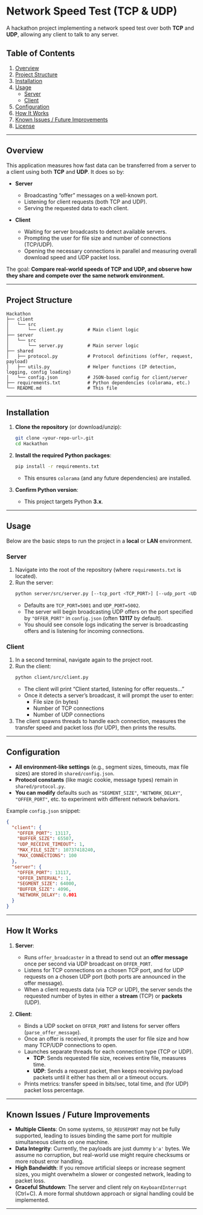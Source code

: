 # Network Speed Test (TCP & UDP)

A hackathon project implementing a network speed test over both **TCP** and **UDP**, allowing any client to talk to any server.

## Table of Contents
1. [Overview](#overview)
2. [Project Structure](#project-structure)
3. [Installation](#installation)
4. [Usage](#usage)
    - [Server](#server)
    - [Client](#client)
5. [Configuration](#configuration)
6. [How It Works](#how-it-works)
7. [Known Issues / Future Improvements](#known-issues--future-improvements)
8. [License](#license)

---

## Overview

This application measures how fast data can be transferred from a server to a client using both **TCP** and **UDP**. It does so by:

- **Server**  
  - Broadcasting “offer” messages on a well-known port.
  - Listening for client requests (both TCP and UDP).
  - Serving the requested data to each client.
  
- **Client**  
  - Waiting for server broadcasts to detect available servers.
  - Prompting the user for file size and number of connections (TCP/UDP).
  - Opening the necessary connections in parallel and measuring overall download speed and UDP packet loss.

The goal: **Compare real-world speeds of TCP and UDP, and observe how they share and compete over the same network environment.**

---

## Project Structure

```
Hackathon
├── client
│   └── src
│       └── client.py         # Main client logic
├── server
│   └── src
│       └── server.py         # Main server logic
├── shared
│   ├── protocol.py           # Protocol definitions (offer, request, payload)
│   ├── utils.py              # Helper functions (IP detection, logging, config loading)
│   └── config.json           # JSON-based config for client/server
├── requirements.txt          # Python dependencies (colorama, etc.)
└── README.md                 # This file
```

---

## Installation

1. **Clone the repository** (or download/unzip):
    ```bash
    git clone <your-repo-url>.git
    cd Hackathon
    ```

2. **Install the required Python packages**:
    ```bash
    pip install -r requirements.txt
    ```
    - This ensures `colorama` (and any future dependencies) are installed.

3. **Confirm Python version**:  
   - This project targets Python **3.x**.

---

## Usage

Below are the basic steps to run the project in a **local** or **LAN** environment.

### Server
1. Navigate into the root of the repository (where `requirements.txt` is located).
2. Run the server:
    ```bash
    python server/src/server.py [--tcp_port <TCP_PORT>] [--udp_port <UDP_PORT>]
    ```
   - Defaults are `TCP_PORT=5001` and `UDP_PORT=5002`.
   - The server will begin broadcasting UDP offers on the port specified by `"OFFER_PORT"` in `config.json` (often **13117** by default).
   - You should see console logs indicating the server is broadcasting offers and is listening for incoming connections.

### Client
1. In a second terminal, navigate again to the project root.
2. Run the client:
    ```bash
    python client/src/client.py
    ```
   - The client will print “Client started, listening for offer requests...”  
   - Once it detects a server’s broadcast, it will prompt the user to enter:
     - File size (in bytes)
     - Number of TCP connections
     - Number of UDP connections
3. The client spawns threads to handle each connection, measures the transfer speed and packet loss (for UDP), then prints the results.

---

## Configuration

- **All environment-like settings** (e.g., segment sizes, timeouts, max file sizes) are stored in `shared/config.json`.  
- **Protocol constants** (like magic cookie, message types) remain in `shared/protocol.py`.  
- **You can modify** defaults such as `"SEGMENT_SIZE"`, `"NETWORK_DELAY"`, `"OFFER_PORT"`, etc. to experiment with different network behaviors.

Example `config.json` snippet:
```json
{
  "client": {
    "OFFER_PORT": 13117,
    "BUFFER_SIZE": 65507,
    "UDP_RECEIVE_TIMEOUT": 1,
    "MAX_FILE_SIZE": 10737418240,
    "MAX_CONNECTIONS": 100
  },
  "server": {
    "OFFER_PORT": 13117,
    "OFFER_INTERVAL": 1,
    "SEGMENT_SIZE": 64000,
    "BUFFER_SIZE": 4096,
    "NETWORK_DELAY": 0.001
  }
}
```

---

## How It Works

1. **Server**:
   - Runs `offer_broadcaster` in a thread to send out an **offer message** once per second via UDP broadcast on `OFFER_PORT`.
   - Listens for TCP connections on a chosen TCP port, and for UDP requests on a chosen UDP port (both ports are announced in the offer message).
   - When a client requests data (via TCP or UDP), the server sends the requested number of bytes in either a **stream** (TCP) or **packets** (UDP).

2. **Client**:
   - Binds a UDP socket on `OFFER_PORT` and listens for server offers (`parse_offer_message`).
   - Once an offer is received, it prompts the user for file size and how many TCP/UDP connections to open.
   - Launches separate threads for each connection type (TCP or UDP).  
     - **TCP**: Sends requested file size, receives entire file, measures time.  
     - **UDP**: Sends a request packet, then keeps receiving payload packets until it either has them all or a timeout occurs.
   - Prints metrics: transfer speed in bits/sec, total time, and (for UDP) packet loss percentage.

---

## Known Issues / Future Improvements

- **Multiple Clients**: On some systems, `SO_REUSEPORT` may not be fully supported, leading to issues binding the same port for multiple simultaneous clients on one machine.
- **Data Integrity**: Currently, the payloads are just dummy `b'a'` bytes. We assume no corruption, but real-world use might require checksums or more robust error handling.
- **High Bandwidth**: If you remove artificial sleeps or increase segment sizes, you might overwhelm a slower or congested network, leading to packet loss.
- **Graceful Shutdown**: The server and client rely on `KeyboardInterrupt` (Ctrl+C). A more formal shutdown approach or signal handling could be implemented.

---
